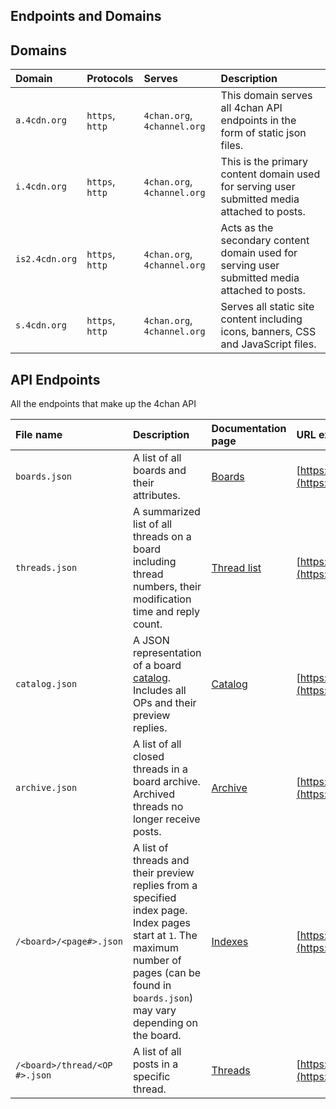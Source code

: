 ## Endpoints and Domains ##

## Domains

| **Domain**   | **Protocols**      | **Serves**                    | **Description**      |
|:-------------|:-------------------|:----------------------------|:---------------------|
| `a.4cdn.org` | `https`, `http`    | `4chan.org`, `4channel.org` | This domain serves all 4chan API endpoints in the form of static json files. |
| `i.4cdn.org` | `https`, `http`    | `4chan.org`, `4channel.org` | This is the primary content domain used for serving user submitted media attached to posts. |
| `is2.4cdn.org` | `https`, `http`  | `4chan.org`, `4channel.org` | Acts as the secondary content domain used for serving user submitted media attached to posts. |
| `s.4cdn.org` | `https`, `http`    | `4chan.org`, `4channel.org` | Serves all static site content including icons, banners, CSS and JavaScript files.  |


## API Endpoints
All the endpoints that make up the 4chan API

| **File name**   | **Description**      | **Documentation page**      | **URL example** |
|:----------------|:---------------------|:-------------------------------|:---------------- |
| `boards.json` | A list of all boards and their attributes. | [Boards](Boards.md) | [https://a.4cdn.org/boards.json](https://a.4cdn.org/boards.json) | 
|`threads.json` | A summarized list of all threads on a board including thread numbers, their modification time and reply count. | [Thread list](Threadlist.md) | [https://a.4cdn.org/po/threads.json](https://a.4cdn.org/po/threads.json) |
|`catalog.json` | A JSON representation of a board [catalog](https://boards.4channel.org/catalog). Includes all OPs and their preview replies. | [Catalog](Catalog.md) | [https://a.4cdn.org/po/catalog.json](https://a.4cdn.org/po/catalog.json) |
|`archive.json` | A list of all closed threads in a board archive. Archived threads no longer receive posts. | [Archive](Archive.md) | [https://a.4cdn.org/po/archive.json](https://a.4cdn.org/po/archive.json) |
| `/<board>/<page#>.json` | A list of threads and their preview replies from a specified index page. Index pages start at `1`. The maximum number of pages (can be found in `boards.json`) may vary depending on the board. | [Indexes](Indexes.md) | [https://a.4cdn.org/po/3.json](https://a.4cdn.org/po/3.json) |
|`/<board>/thread/<OP #>.json`| A list of all posts in a specific thread. | [Threads](Threads.md) | [https://a.4cdn.org/po/thread/570368.json](https://a.4cdn.org/po/thread/570368.json) | 

